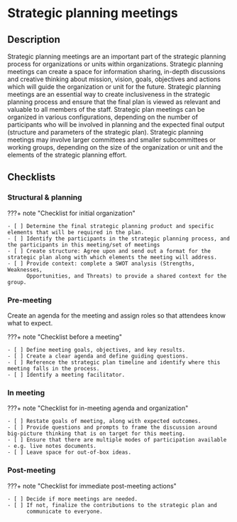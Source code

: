 # Strategic planning meetings

## Description

Strategic planning meetings are an important part of the strategic
planning process for organizations or units within
organizations. Strategic planning meetings can create a space for
information sharing, in-depth discussions and creative thinking about
mission, vision, goals, objectives and actions which will guide the
organization or unit for the future. Strategic planning meetings are
an essential way to create inclusiveness in the strategic planning
process and ensure that the final plan is viewed as relevant and
valuable to all members of the staff. Strategic plan meetings can be
organized in various configurations, depending on the number of
participants who will be involved in planning and the expected final
output (structure and parameters of the strategic plan). Strategic
planning meetings may involve larger committees and smaller
subcommittees or working groups, depending on the size of the
organization or unit and the elements of the strategic planning
effort.

## Checklists

### Structural & planning

???+ note "Checklist for initial organization"

    - [ ] Determine the final strategic planning product and specific elements that will be required in the plan.
    - [ ] Identify the participants in the strategic planning process, and the participants in this meeting/set of meetings
    - [ ] Create structure: Agree upon and send out a format for the strategic plan along with which elements the meeting will address.
    - [ ] Provide context: complete a SWOT analysis (Strengths, Weaknesses,
          Opportunities, and Threats) to provide a shared context for the group.
    
### Pre-meeting

Create an agenda for the meeting and assign roles so that attendees
know what to expect.

???+ note "Checklist before a meeting"

    - [ ] Define meeting goals, objectives, and key results.
    - [ ] Create a clear agenda and define guiding questions.
    - [ ] Reference the strategic plan timeline and identify where this meeting falls in the process.
    - [ ] Identify a meeting facilitator.

### In meeting

???+ note "Checklist for in-meeting agenda and organization"

    - [ ] Restate goals of meeting, along with expected outcomes.
    - [ ] Provide questions and prompts to frame the discussion around big-picture thinking that is on target for this meeting.
    - [ ] Ensure that there are multiple modes of participation available - e.g. live notes documents.
    - [ ] Leave space for out-of-box ideas.
    
### Post-meeting

???+ note "Checklist for immediate post-meeting actions"

    - [ ] Decide if more meetings are needed.
    - [ ] If not, finalize the contributions to the strategic plan and
          communicate to everyone.
